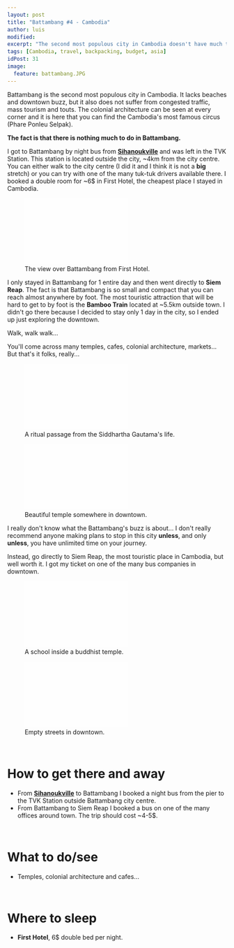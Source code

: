 ```yaml
---
layout: post
title: "Battambang #4 - Cambodia"
author: luis
modified:
excerpt: "The second most populous city in Cambodia doesn't have much to offer in terms of sights and activities. I would say it was the least interesting place in Cambodia."
tags: [Cambodia, travel, backpacking, budget, asia]
idPost: 31
image:
  feature: battambang.JPG
---
```


Battambang is the second most populous city in Cambodia. It lacks beaches and downtown buzz, but it also does not suffer from congested traffic, mass tourism and touts. The colonial architecture can be seen at every corner and it is here that you can find the Cambodia's most famous circus (Phare Ponleu Selpak).

<b><highlight><middle>The fact is that there is nothing much to do in Battambang.</middle></highlight></b>

I got to Battambang by night bus from <b><a href="{{site.url}}/Samloem" target="_blank">Sihanoukville</a></b> and was left in the TVK Station. This station is located outside the city, ~4km from the city centre. You can either walk to the city centre (I did it and I think it is not a <b>big</b> stretch) or you can try with one of the many tuk-tuk drivers available there. I booked a double room for ~6$ in First Hotel, the cheapest place I stayed in Cambodia.

<figure>
	<a href="../images/cambodia/battambang/battambang1.JPG"><img src="../images/blank.JPG" alt="" data-echo="../images/cambodia/battambang/battambang1.JPG"></a>
	<figcaption>The view over Battambang from First Hotel.</figcaption>
</figure>

I only stayed in Battambang for 1 entire day and then went directly to <b>Siem Reap</b>. The fact is that Battambang is so small and compact that you can reach almost anywhere by foot. The most touristic attraction that will be hard to get to by foot is the <b>Bamboo Train</b> located at ~5.5km outside town. I didn't go there because I decided to stay only 1 day in the city, so I ended up just exploring the downtown.

Walk, walk walk...

You'll come across many temples, cafes, colonial architecture, markets... But that's it folks, really...

<figure>
	<a href="../images/cambodia/battambang/battambang2.JPG"><img src="../images/blank.JPG" alt="" data-echo="../images/cambodia/battambang/battambang2.JPG"></a>
	<figcaption>A ritual passage from the Siddhartha Gautama's life.</figcaption>
</figure>

<figure>
	<a href="../images/cambodia/battambang/battambang3.JPG"><img src="../images/blank.JPG" alt="" data-echo="../images/cambodia/battambang/battambang3.JPG"></a>
	<figcaption>Beautiful temple somewhere in downtown.</figcaption>
</figure>

I really don't know what the Battambang's buzz is about... I don't really recommend anyone making plans to stop in this city <b>unless</b>, and only <b>unless</b>, you have unlimited time on your journey.

Instead, go directly to Siem Reap, the most touristic place in Cambodia, but well worth it. I got my ticket on one of the many bus companies in downtown.

<figure>
	<a href="../images/cambodia/battambang/battambang5.JPG"><img src="../images/blank.JPG" alt="" data-echo="../images/cambodia/battambang/battambang5.JPG"></a>
	<figcaption>A school inside a buddhist temple.</figcaption>
</figure>

<figure>
	<a href="../images/cambodia/battambang/battambang4.JPG"><img src="../images/blank.JPG" alt="" data-echo="../images/cambodia/battambang/battambang4.JPG"></a>
	<figcaption>Empty streets in downtown.</figcaption>
</figure>

<br>
<h1>How to get there and away</h1>
<ul>
<li>From <b><a href="{{site.url}}/Samloem" target="_blank">Sihanoukville</a></b> to Battambang I booked a night bus from the pier to the TVK Station outside Battambang city centre.</li>
<li>From Battambang to Siem Reap I booked a bus on one of the many offices around town. The trip should cost ~4-5$.</li>
</ul>

<br>
<h1>What to do/see</h1>
<ul>
<li>Temples, colonial architecture and cafes...</li>
</ul>

<br>
<h1>Where to sleep</h1>
<ul>
<li><b>First Hotel</b>, 6$ double bed per night.</li>
</ul>